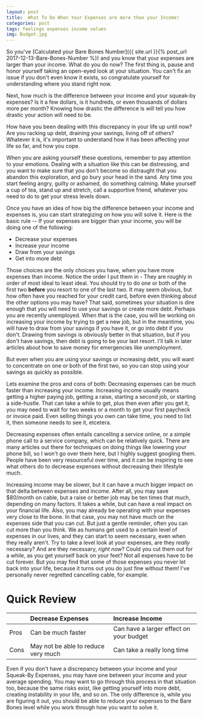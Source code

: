 ```yaml
---
layout: post
title:  What To Do When Your Expenses are more than your Income! 
categories: post
tags: feelings expenses income values
img: Budget.jpg
---
```


So you've [Calculated your Bare Bones Number]({{ site.url }}{% post_url 2017-12-13-Bare-Bones-Number %}) and you know that your expenses are larger than your income. What do you do now? The first thing is, pause and honor yourself taking an open-eyed look at your situation. You can't fix an issue if you don't even know it exists, so congratulate yourself for understanding where you stand right now.

<!--more-->

Next, how much is the difference between your income and your squeak-by expenses? Is it a few dollars, is it hundreds, or even thousands of dollars more per month? Knowing how drastic the difference is will tell you how drastic your action will need to be. 

How have you been dealing with this discrepancy in your life up until now? Are you racking up debt, draining your savings, living off of others? Whatever it is, it's important to understand how it has been affecting your life so far, and how you cope.

When you are asking yourself these questions, remember to pay attention to your emotions. Dealing with a situation like this can be distressing, and you want to make sure that you don't become so distraught that you abandon this exploration, and go bury your head in the sand. Any time you start feeling angry, guilty or ashamed, do something calming. Make yourself a cup of tea, stand up and stretch, call a supportive friend, whatever you need to do to get your stress levels down.

Once you have an idea of how big the difference between your income and expenses is, you can start strategizing on how you will solve it. Here is the basic rule -- If your expenses are bigger than your income, you will be doing one of the following:

- Decrease your expenses
- Increase your income
- Draw from your savings
- Get into more debt

Those choices are the only choices you have, when you have more expenses than income. Notice the order I put them in - They are roughly in order of most ideal to least ideal. You should try to do one or both of the first two **before** you resort to one of the last two. It may seem obvious, but how often have you reached for your credit card, before even thinking about the other options you may have? That said, sometimes your situation is dire enough that you will need to use your savings or create more debt. Perhaps you are recently unemployed. When that is the case, you will be working on increasing your income by trying to get a new job, but in the meantime, you will have to draw from your savings if you have it, or go into debt if you don't. Drawing from savings is obviously better in that situation, but if you don't have savings, then debt is going to be your last resort. I'll talk in later articles about how to save money for emergencies like unemployment.

But even when you are using your savings or increasing debt, you will want to concentrate on one or both of the first two, so you can stop using your savings as quickly as possible.

Lets examine the pros and cons of both:
Decreasing expenses can be much faster than increasing your income. Increasing income usually means getting a higher paying job, getting a raise, starting a second job, or starting a side-hustle. That can take a while to get, plus then even after you get it, you may need to wait for two weeks or a month to get your first paycheck or invoice paid. Even selling things you own can take time, you need to list it, then someone needs to see it, etcetera. 

Decreasing expenses often entails cancelling a service online, or a simple phone call to a service company, which can be relatively quick. There are many articles out there for techniques on doing things like lowering your phone bill, so I won't go over them here, but I highly suggest googling them. People have been very resourceful over time, and it can be inspiring to see what others do to decrease expenses without decreasing their lifestyle much.

Increasing income may be slower, but it can have a much bigger impact on that delta between expenses and income. After all, you may save $80/month on cable, but a raise or better job may be ten times that much, depending on many factors. It takes a while, but can have a real impact on your financial life. Also, you may already be operating with your expenses very close to the bone. In that case, you may not have much on the expenses side that you can cut. But just a gentle reminder, often you can cut more than you think. We as humans get used to a certain level of expenses in our lives, and they can start to seem necessary, even when they really aren't. Try to take a level look at your expenses, are they *really* necessary? And are they necessary, *right now*? Could you cut them out for a while, as you get yourself back on your feet? Not all expenses have to be cut forever. But you may find that some of those expenses you never let back into your life, because it turns out you do just fine without them! I've personally never regretted cancelling cable, for example.

# Quick Review

|  | Decrease Expenses | Increase Income |
|:--|:--|:--|
| Pros | Can be much faster | Can have a larger effect on your budget |
| Cons | May not be able to reduce very much | Can take a really long time |

Even if you don't have a discrepancy between your income and your Squeak-By Expenses, you may have one between your income and your average spending. You may want to go through this process in that situation too, because the same risks exist, like getting yourself into more debt, creating instability in your life, and so on. The only difference is, while you are figuring it out, you should be able to reduce your expenses to the Bare Bones level while you work through how you want to solve it.